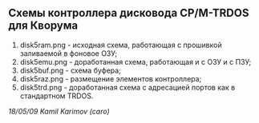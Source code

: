 ## Схемы контроллера дисковода CP/M-TRDOS для Кворума

1) disk5ram.png - исходная схема, работающая с прошивкой
                  заливаемой в фоновое ОЗУ;
2) disk5emu.png - доработанная схема, работающая и с ОЗУ
                  и с ПЗУ;
3) disk5buf.png - схема буфера;
4) disk5raz.png - размещение элементов контроллера;
5) disk5trd.png - доработанная схема с адресацией портов
                  как в стандартном TRDOS.

*18/05/09*
*Kamil Karimov (caro)*
